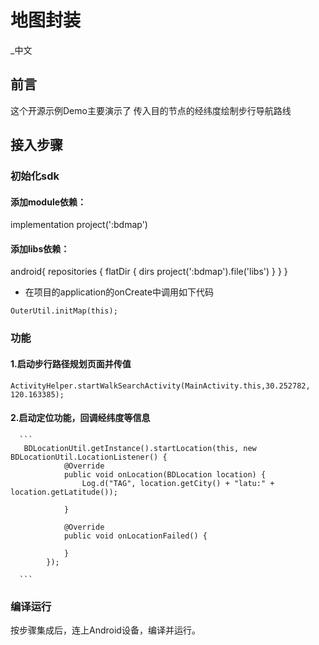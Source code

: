 # 地图封装
_中文 

## 前言
这个开源示例Demo主要演示了 传入目的节点的经纬度绘制步行导航路线
## 接入步骤

### 初始化sdk

#### 添加module依赖：
 implementation project(':bdmap')
 #### 添加libs依赖：
 android{
     repositories {
         flatDir {
             dirs project(':bdmap').file('libs')
         }
     }
  }

  - 在项目的application的onCreate中调用如下代码
   ```
   OuterUtil.initMap(this);
   ```
### 功能
  #### 1.启动步行路径规划页面并传值
   ```
  ActivityHelper.startWalkSearchActivity(MainActivity.this,30.252782, 120.163385);

   ```
  ####  2.启动定位功能，回调经纬度等信息
      ```
       BDLocationUtil.getInstance().startLocation(this, new BDLocationUtil.LocationListener() {
                @Override
                public void onLocation(BDLocation location) {
                    Log.d("TAG", location.getCity() + "latu:" + location.getLatitude());

                }

                @Override
                public void onLocationFailed() {

                }
            });

      ```

### 编译运行
按步骤集成后，连上Android设备，编译并运行。
